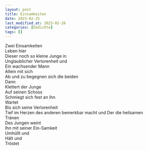 ```yaml
---
layout: post
title: Einsamkeiten
date: 2023-02-25
last_modified_at: 2023-02-26
categories: [Gedichte]
tags: []
---
```


Zwei Einsamkeiten  
Leben hier  
Dieser noch so kleine Junge in  
Unglaublicher Verlorenheit und  
Ein wachsender Mann  
Allein mit sich  
Ab und zu begegnen sich die beiden  
Dann  
Klettert der Junge  
Auf seinen Schoss  
Schmiegt sich fest an ihn  
Wartet  
Bis sich seine Verlorenheit  
Tief im Herzen des anderen bemerkbar macht und 
Der die heilsamen Tränen  
Des Jungen weint  
Ihn mit seiner Ein-Samkeit  
Umhüllt und  
Hält und  
Tröstet
